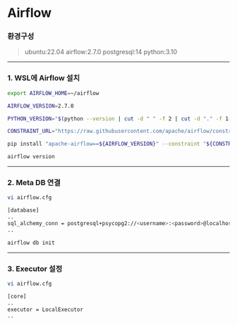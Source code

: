 
<h1>Airflow</h1>

<h3>환경구성</h3>

> ubuntu:22.04
> airflow:2.7.0
> postgresql:14
> python:3.10


***

<h3>1. WSL에 Airflow 설치</h3>

```bash
export AIRFLOW_HOME=~/airflow

AIRFLOW_VERSION=2.7.0

PYTHON_VERSION="$(python --version | cut -d " " -f 2 | cut -d "." -f 1-2)"

CONSTRAINT_URL="https://raw.githubusercontent.com/apache/airflow/constraints-${AIRFLOW_VERSION}/constraints-${PYTHON_VERSION}.txt"

pip install "apache-airflow==${AIRFLOW_VERSION}" --constraint "${CONSTRAINT_URL}"

airflow version
```

***

<h3>2. Meta DB 연결</h3>

```bash
vi airflow.cfg

[database]
..
sql_alchemy_conn = postgresql+psycopg2://<username>:<password>@localhost:5432/airflow_db
..
```

```bash
airflow db init
```

***

<h3>3. Executor 설정</h3>

```bash
vi airflow.cfg

[core]
..
executor = LocalExecutor
..
```


